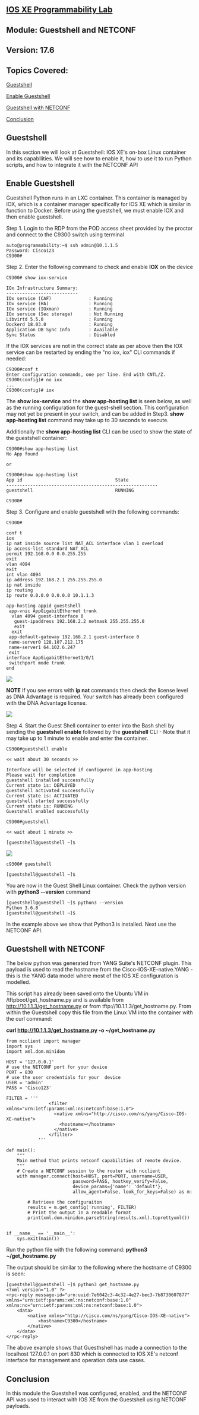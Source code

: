 ## [IOS XE Programmability Lab](https://github.com/jeremycohoe/cisco-ios-xe-programmability-lab)

## Module: Guestshell and NETCONF

## Version: 17.6

## Topics Covered:
[Guestshell](#guestshell)

[Enable Guestshell](#enable-guestshell)

[Guestshell with NETCONF](#guestshell-with-NETCONF)

[Conclusion](#conclusion)


## Guestshell

In this section we will look at Guestshell: IOS XE's on-box Linux container and its capabilities. We will see how to enable it, how to use it to run Python scripts, and how to integrate it with the NETCONF API

## Enable Guestshell

Guestshell Python runs in an LXC container. This container is managed by IOX, which is a container manager specifically for IOS XE which is similar in function to Docker. Before using the guestshell, we must enable IOX and then enable guestshell.

Step 1.  Login to the RDP from the POD access sheet provided by the proctor and connect to the C9300 switch using terminal

```
auto@programmability:~$ ssh admin@10.1.1.5
Password: Cisco123
C9300# 
```

Step 2.  Enter the following command to check and enable **IOX** on the
device

```
C9300# show iox-service

IOx Infrastructure Summary:
---------------------------
IOx service (CAF)              : Running
IOx service (HA)               : Running
IOx service (IOxman)           : Running
IOx service (Sec storage)      : Not Running
Libvirtd 5.5.0                 : Running
Dockerd 18.03.0                : Running
Application DB Sync Info       : Available
Sync Status                    : Disabled
```

If the IOX services are not in the correct state as per above then the IOX service can be restarted by ending the "no iox, iox" CLI commands if needed:

```
C9300#conf t
Enter configuration commands, one per line. End with CNTL/Z.
C9300(config)# no iox
...
C9300(config)# iox
```

The **show iox-service** and the **show app-hosting list** is seen below, as well as the running configuration for the guest-shell section. This configuration may not yet be present in your switch, and can be added in Step3. **show app-hosting list** command may take up to 30 seconds to execute.

Additionally the **show app-hosting list** CLI can be used to show the state of the guestshell container:


```
C9300#show app-hosting list
No App found

or

C9300#show app-hosting list
App id                                   State
---------------------------------------------------------
guestshell                               RUNNING

C9300#
```


Step 3. Configure and enable guestshell with the following commands:

```
C9300#

conf t
iox
ip nat inside source list NAT_ACL interface vlan 1 overload
ip access-list standard NAT_ACL
permit 192.168.0.0 0.0.255.255
exit
vlan 4094
exit
int vlan 4094
ip address 192.168.2.1 255.255.255.0
ip nat inside
ip routing
ip route 0.0.0.0 0.0.0.0 10.1.1.3

app-hosting appid guestshell
 app-vnic AppGigabitEthernet trunk
  vlan 4094 guest-interface 0
   guest-ipaddress 192.168.2.2 netmask 255.255.255.0
   exit
  exit
 app-default-gateway 192.168.2.1 guest-interface 0
 name-server0 128.107.212.175
 name-server1 64.102.6.247
 exit
interface AppGigabitEthernet1/0/1
 switchport mode trunk
end
```

![](imgs/showiox.png)

**NOTE** If you see errors with **ip nat** commands then check the license level as DNA Advantage is required. Your switch has already been configured with the DNA Advantage license.

![](imgs/enablegs.png)

Step 4.  Start the Guest Shell container to enter into the Bash shell by sending the **guestshell enable** followed by the **guestshell** CLI - Note that it may take up to 1 minute to enable and enter the container.

```
C9300#guestshell enable

<< wait about 30 seconds >>

Interface will be selected if configured in app-hosting
Please wait for completion
guestshell installed successfully
Current state is: DEPLOYED
guestshell activated successfully
Current state is: ACTIVATED
guestshell started successfully
Current state is: RUNNING
Guestshell enabled successfully

C9300#guestshell

<< wait about 1 minute >>

[guestshell@guestshell ~]$

```

![](./imgs/enableenterls.png)

```
c9300# guestshell

[guestshell@guestshell ~]$ 

```

You are now in the Guest Shell Linux container. Check the python version with **python3 --version** command

```
[guestshell@guestshell ~]$ python3 --version
Python 3.6.8
[guestshell@guestshell ~]$
```

In the example above we show that Python3 is installed. Next use the NETCONF API.



## Guestshell with NETCONF

The below python was generated from YANG Suite's NETCONF plugin. This payload is used to read the hostname from the Cisco-IOS-XE-native.YANG - this is the YANG data model where most of the IOS XE configuration is modelled. 

This script has already been saved onto the Ubuntu VM in /tftpboot/get_hostname.py and is available from http://10.1.1.3/get_hostname.py or from tftp://10.1.1.3/get_hostname.py. From within the Guestshell copy this file from the Linux VM into the container with the curl command:

**curl http://10.1.1.3/get_hostname.py -o ~/get_hostname.py**

```
from ncclient import manager
import sys
import xml.dom.minidom

HOST = '127.0.0.1'
# use the NETCONF port for your device
PORT = 830
# use the user credentials for your  device
USER = 'admin'
PASS = 'Cisco123'

FILTER = '''
                <filter xmlns="urn:ietf:params:xml:ns:netconf:base:1.0">
                  <native xmlns="http://cisco.com/ns/yang/Cisco-IOS-XE-native">
                    <hostname></hostname>
                  </native>
                </filter>
            '''

def main():
    """
    Main method that prints netconf capabilities of remote device.
    """
    # Create a NETCONF session to the router with ncclient
    with manager.connect(host=HOST, port=PORT, username=USER,
                         password=PASS, hostkey_verify=False,
                         device_params={'name': 'default'},
                         allow_agent=False, look_for_keys=False) as m:

        # Retrieve the configuraiton
        results = m.get_config('running', FILTER)
        # Print the output in a readable format
        print(xml.dom.minidom.parseString(results.xml).toprettyxml())


if __name__ == '__main__':
    sys.exit(main())
```


Run the python file with the following command: **python3 ~/get_hostname.py** 

The output should be similar to the following where the hostname of C9300 is seen:

```
[guestshell@guestshell ~]$ python3 get_hostname.py
<?xml version="1.0" ?>
<rpc-reply message-id="urn:uuid:7e6042c3-4c32-4e27-bec3-7b8730607877" xmlns="urn:ietf:params:xml:ns:netconf:base:1.0" xmlns:nc="urn:ietf:params:xml:ns:netconf:base:1.0">
	<data>
		<native xmlns="http://cisco.com/ns/yang/Cisco-IOS-XE-native">
			<hostname>C9300</hostname>
		</native>
	</data>
</rpc-reply>
```

The above example shows that Guesthshell has made a connection to the localhost 127.0.0.1 on port 830 which is connected to IOS XE's netconf interface for management and operation data use cases.


## Conclusion

In this module the Guestshell was configured, enabled, and the NETCONF API was used to interact with IOS XE from the Guestshell using NETCONF payloads.
